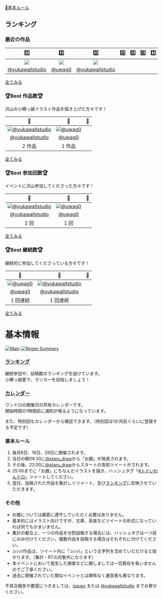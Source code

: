 ﻿[📝基本ルール](#基本ルール)

## ランキング

### 最近の作品

| 1️⃣ | 2️⃣ | 3️⃣ | 4️⃣ | 5️⃣ | 6️⃣ | 7️⃣ | 8️⃣ | 9️⃣ | 🔟 |
| :---: | :---: | :---: | :---: | :---: | :---: | :---: | :---: | :---: | :---: |
| [![](https://pbs.twimg.com/media/FRSh77oUcAU6WS0.jpg:thumb)](https://twitter.com/yukawallstudio/status/1519018789584523264) | [![](https://pbs.twimg.com/media/FQebG33akAQXDPi.png:thumb)](https://twitter.com/uwag0/status/1515350555656593414) | [![](https://pbs.twimg.com/media/FQfESJsaQAEnOy2.jpg:thumb)](https://twitter.com/yukawallstudio/status/1515401282970058753) |
| [@yukawallstudio](https://twitter.com/yukawallstudio) | [@uwag0](https://twitter.com/uwag0) | [@yukawallstudio](https://twitter.com/yukawallstudio) |


[全てみる](recentry)


### 🏆Best 作品数🏆

沢山の小樽っ娘イラスト作品を描き上げた方々です！

| 🥇 | 🥈 | 🥉 |
| :---: | :---: | :---: |
| [![@yukawallstudio](https://pbs.twimg.com/profile_images/950043565232611328/_YQtygm4_bigger.jpg)](https://twitter.com/yukawallstudio) | [![@uwag0](https://pbs.twimg.com/profile_images/505203180431360000/JXmdpqS-_bigger.jpeg)](https://twitter.com/uwag0) |
| [@yukawallstudio](https://twitter.com/yukawallstudio) | [@uwag0](https://twitter.com/uwag0) |
| 2 作品 | 1 作品 |

[全てみる](post_rank)

### 🏆Best 参加回数🏆

イベントに沢山参加してくださった方々です！

| 🥇 | 🥈 | 🥉 |
| :---: | :---: | :---: |
| [![@yukawallstudio](https://pbs.twimg.com/profile_images/950043565232611328/_YQtygm4_bigger.jpg)](https://twitter.com/yukawallstudio) | [![@uwag0](https://pbs.twimg.com/profile_images/505203180431360000/JXmdpqS-_bigger.jpeg)](https://twitter.com/uwag0) |
| [@yukawallstudio](https://twitter.com/yukawallstudio) | [@uwag0](https://twitter.com/uwag0) |
| 2 回 | 1 回 |

[全てみる](entry_rank)

### 🏆Best 継続数🏆

継続的に参加してくださっている方々です！

| 🥇 | 🥈 | 🥉 |
| :---: | :---: | :---: |
| [![@uwag0](https://pbs.twimg.com/profile_images/505203180431360000/JXmdpqS-_bigger.jpeg)](https://twitter.com/uwag0) | [![@yukawallstudio](https://pbs.twimg.com/profile_images/950043565232611328/_YQtygm4_bigger.jpg)](https://twitter.com/yukawallstudio) |
| [@uwag0](https://twitter.com/uwag0) | [@yukawallstudio](https://twitter.com/yukawallstudio) |
| 1 回連続 | 1 回連続 |

[全てみる](continue_rank)

# 基本情報

[![Main](https://github.com/wallstudio/OtaruOneDrawing/actions/workflows/main.yml/badge.svg)](https://github.com/wallstudio/OtaruOneDrawing/actions/workflows/main.yml)
[![Regen Summary](https://github.com/wallstudio/OtaruOneDrawing/actions/workflows/regen_summary.yml/badge.svg)](https://github.com/wallstudio/OtaruOneDrawing/actions/workflows/regen_summary.yml)

### [ランキング](https://wallstudio.github.io/OtaruOneDrawing/)

継続参加や、投稿数のランキングを設けています。  
小樽っ娘愛で、ランカーを目指しましょう！

### [カレンダー](https://calendar.google.com/calendar/u/1?cid=MjIzMjZtYmcxY2JkODhiaTVzN2U5Y2tsYmdAZ3JvdXAuY2FsZW5kYXIuZ29vZ2xlLmNvbQ)

ワンドロの開催日の共有カレンダーです。  
開始時間の1時間前に通知が鳴るようになっています。

また、特別回もカレンダーから確認できます。（特別回は1か月前ぐらいに登録する予定です）

### 基本ルール

1. 毎月6日、16日、26日に開催されます。
1. 当日の朝09:30に[@otaru_draw](https://twitter.com/otaru_draw)から「お題」が発表されます。
1. その後、22:00に[@otaru_draw](https://twitter.com/otaru_draw)からスタートの告知ツイートがされます。
1. 25:00までに「お題」にちなんだイラストを描き、ハッシュタグ「[#トドいわんドロ](https://twitter.com/hashtag/トドいわんドロ)」ツイートしてください。
1. 翌日、投稿された作品を集計しリツイート、及び[ランキング](https://wallstudio.github.io/OtaruOneDrawing/)に反映させていただきます。

### その他

- お題については厳密に遵守していただく必要はありません。
- 基本的にはイラスト向けですが、文章、音楽などツイートの形式になっていれば何でもかまいません。
- 集計の都合上、一つの作品を分割投稿する場合には、ハッシュタグは一つ目にのみ付けてください。複数作品を投稿する場合はそれぞれに付けてください。
- ｺｯｼｮﾘ作品は、ツイート内に「ｺｯｼｮﾘ」という文字列を含めていただけると助かります。（集計・RTの対象外になります）
- 本イベントにおいて発生した損害などに関しましては一切責任を負いませんのでご了承ください。
- 過去に開催されていた類似イベントとは関係なく運営者も異なります。

不具合報告や要望につきましては、[issues](https://github.com/wallstudio/OtaruOneDrawing/issues) または [@yukawallstudio](https://twitter.com/yukawallstudio/) までお寄せください。